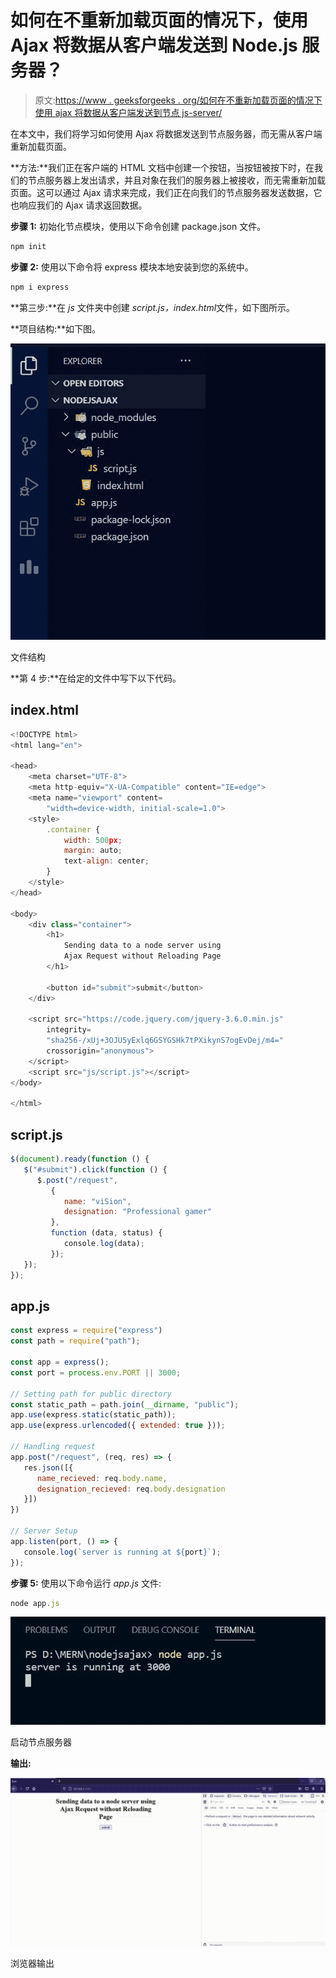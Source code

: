 # 如何在不重新加载页面的情况下，使用 Ajax 将数据从客户端发送到 Node.js 服务器？

> 原文:[https://www . geeksforgeeks . org/如何在不重新加载页面的情况下使用 ajax 将数据从客户端发送到节点 js-server/](https://www.geeksforgeeks.org/how-to-send-data-from-client-side-to-node-js-server-using-ajax-without-page-reloading/)

在本文中，我们将学习如何使用 Ajax 将数据发送到节点服务器，而无需从客户端重新加载页面。

**方法:**我们正在客户端的 HTML 文档中创建一个按钮，当按钮被按下时，在我们的节点服务器上发出请求，并且对象在我们的服务器上被接收，而无需重新加载页面。这可以通过 Ajax 请求来完成，我们正在向我们的节点服务器发送数据，它也响应我们的 Ajax 请求返回数据。

**步骤 1:** 初始化节点模块，使用以下命令创建 package.json 文件。

```js
npm init
```

**步骤 2:** 使用以下命令将 express 模块本地安装到您的系统中。

```js
npm i express 
```

**第三步:**在 *js* 文件夹中创建 *script.js，index.html*文件，如下图所示。

**项目结构:**如下图。

![](img/3b3c9065ad786585ff8c06a9f2b32709.png)

文件结构

**第 4 步:**在给定的文件中写下以下代码。

## index.html

```js
<!DOCTYPE html>
<html lang="en">

<head>
    <meta charset="UTF-8">
    <meta http-equiv="X-UA-Compatible" content="IE=edge">
    <meta name="viewport" content=
        "width=device-width, initial-scale=1.0">
    <style>
        .container {
            width: 500px;
            margin: auto;
            text-align: center;
        }
    </style>
</head>

<body>
    <div class="container">
        <h1>
            Sending data to a node server using 
            Ajax Request without Reloading Page
        </h1>

        <button id="submit">submit</button>
    </div>

    <script src="https://code.jquery.com/jquery-3.6.0.min.js"
        integrity=
        "sha256-/xUj+3OJU5yExlq6GSYGSHk7tPXikynS7ogEvDej/m4=" 
        crossorigin="anonymous">
    </script>
    <script src="js/script.js"></script>
</body>

</html>
```

## script.js

```js
$(document).ready(function () {
   $("#submit").click(function () {
      $.post("/request",
         {
            name: "viSion",
            designation: "Professional gamer"
         },
         function (data, status) {
            console.log(data);
         });
   });
});
```

## app.js

```js
const express = require("express")
const path = require("path");

const app = express();
const port = process.env.PORT || 3000;

// Setting path for public directory 
const static_path = path.join(__dirname, "public");
app.use(express.static(static_path));
app.use(express.urlencoded({ extended: true }));

// Handling request 
app.post("/request", (req, res) => {
   res.json([{
      name_recieved: req.body.name,
      designation_recieved: req.body.designation
   }])
})

// Server Setup
app.listen(port, () => {
   console.log(`server is running at ${port}`);
});
```

**步骤 5:** 使用以下命令运行 *app.js* 文件:

```js
node app.js
```

![](img/44f9cb40d9698c11054da20949101658.png)

启动节点服务器

**输出:**

![](img/beef9b0a51187acbdaaf9f310b009266.png)

浏览器输出